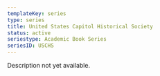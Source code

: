```yaml
---
templateKey: series
type: series
title: United States Capitol Historical Society
status: active
seriestype: Academic Book Series
seriesID: USCHS
---
```

Description not yet available. 